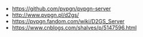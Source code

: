 - https://github.com/pvpgn/pvpgn-server
- http://www.pvpgn.pl/d2gs/
- https://pvpgn.fandom.com/wiki/D2GS_Server
- https://www.cnblogs.com/shalves/p/5147596.html
